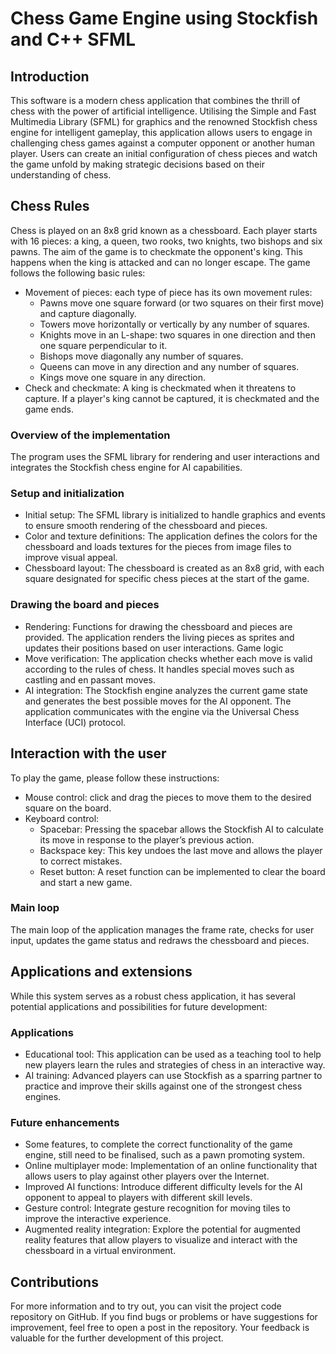 # Chess Game Engine using Stockfish and C++ SFML 

## Introduction 
This software is a modern chess application that combines the thrill of chess with the power of artificial intelligence. Utilising the Simple and Fast Multimedia Library (SFML) for graphics and the renowned Stockfish chess engine for intelligent gameplay, this application allows users to engage in challenging chess games against a computer opponent or another human player.
Users can create an initial configuration of chess pieces and watch the game unfold by making strategic decisions based on their understanding of chess.

## Chess Rules
Chess is played on an 8x8 grid known as a chessboard. Each player starts with 16 pieces: a king, a queen, two rooks, two knights, two bishops and six pawns. The aim of the game is to checkmate the opponent's king. This happens when the king is attacked and can no longer escape. The game follows the following basic rules:
- Movement of pieces: each type of piece has its own movement rules:
  - Pawns move one square forward (or two squares on their first move) and capture diagonally.
  - Towers move horizontally or vertically by any number of squares.
  - Knights move in an L-shape: two squares in one direction and then one square perpendicular to it.
  - Bishops move diagonally any number of squares.
  - Queens can move in any direction and any number of squares.
  - Kings move one square in any direction.
- Check and checkmate: A king is checkmated when it threatens to capture. If a player's king cannot be captured, it is checkmated and the game ends.

### Overview of the implementation
The program uses the SFML library for rendering and user interactions and integrates the Stockfish chess engine for AI capabilities.

### Setup and initialization
- Initial setup: The SFML library is initialized to handle graphics and events to ensure smooth rendering of the chessboard and pieces.
- Color and texture definitions: The application defines the colors for the chessboard and loads textures for the pieces from image files to improve visual appeal.
- Chessboard layout: The chessboard is created as an 8x8 grid, with each square designated for specific chess pieces at the start of the game.

### Drawing the board and pieces
- Rendering: Functions for drawing the chessboard and pieces are provided. The application renders the living pieces as sprites and updates their positions based on user interactions.
Game logic
- Move verification: The application checks whether each move is valid according to the rules of chess. It handles special moves such as castling and en passant moves.
- AI integration: The Stockfish engine analyzes the current game state and generates the best possible moves for the AI opponent. The application communicates with the engine via the Universal Chess Interface (UCI) protocol.

## Interaction with the user
To play the game, please follow these instructions:
- Mouse control: click and drag the pieces to move them to the desired square on the board.
- Keyboard control:
  - Spacebar: Pressing the spacebar allows the Stockfish AI to calculate its move in response to the player’s previous action.
  - Backspace key: This key undoes the last move and allows the player to correct mistakes.
  - Reset button: A reset function can be implemented to clear the board and start a new game.

### Main loop
The main loop of the application manages the frame rate, checks for user input, updates the game status and redraws the chessboard and pieces.

## Applications and extensions
While this system serves as a robust chess application, it has several potential applications and possibilities for future development:

### Applications
- Educational tool: This application can be used as a teaching tool to help new players learn the rules and strategies of chess in an interactive way.
- AI training: Advanced players can use Stockfish as a sparring partner to practice and improve their skills against one of the strongest chess engines.

### Future enhancements
- Some features, to complete the correct functionality of the game engine, still need to be finalised, such as a pawn promoting system.
- Online multiplayer mode: Implementation of an online functionality that allows users to play against other players over the Internet.
- Improved AI functions: Introduce different difficulty levels for the AI opponent to appeal to players with different skill levels.
- Gesture control: Integrate gesture recognition for moving tiles to improve the interactive experience.
- Augmented reality integration: Explore the potential for augmented reality features that allow players to visualize and interact with the chessboard in a virtual environment.

## Contributions
For more information and to try out, you can visit the project code repository on GitHub. If you find bugs or problems or have suggestions for improvement, feel free to open a post in the repository. Your feedback is valuable for the further development of this project. 
